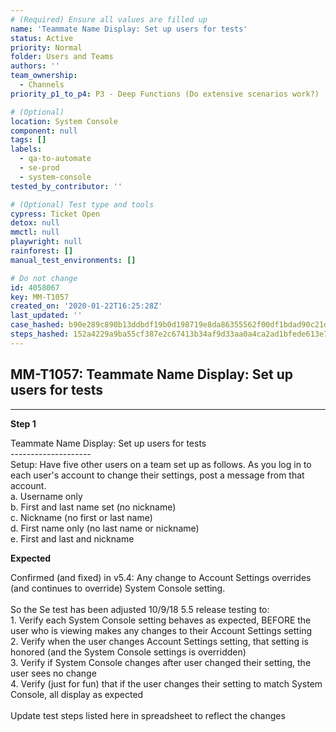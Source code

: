 ```yaml
---
# (Required) Ensure all values are filled up
name: 'Teammate Name Display: Set up users for tests'
status: Active
priority: Normal
folder: Users and Teams
authors: ''
team_ownership:
  - Channels
priority_p1_to_p4: P3 - Deep Functions (Do extensive scenarios work?)

# (Optional)
location: System Console
component: null
tags: []
labels:
  - qa-to-automate
  - se-prod
  - system-console
tested_by_contributor: ''

# (Optional) Test type and tools
cypress: Ticket Open
detox: null
mmctl: null
playwright: null
rainforest: []
manual_test_environments: []

# Do not change
id: 4058067
key: MM-T1057
created_on: '2020-01-22T16:25:28Z'
last_updated: ''
case_hashed: b90e289c890b13ddbdf19b0d198719e8da86355562f00df1bdad90c21dc296bee97cad7b5638420cef9aae9d93e07cb0
steps_hashed: 152a4229a9ba55cf387e2c67413b34af9d33aa0a4ca2ad1bfede613e7ad7f8cbbfa102486b7c1a79832f423d89170be9
---
```


<!-- (Auto-generated) Based on frontmatter's "key" and "name" -->

## MM-T1057: Teammate Name Display: Set up users for tests

---

**Step 1**

Teammate Name Display: Set up users for tests\
\--------------------\
Setup: Have five other users on a team set up as follows. As you log in to each user's account to change their settings, post a message from that account.\
a. Username only\
b. First and last name set (no nickname)\
c. Nickname (no first or last name)\
d. First name only (no last name or nickname)\
e. First and last and nickname

**Expected**

Confirmed (and fixed) in v5.4: Any change to Account Settings overrides (and continues to override) System Console setting.\
\
So the Se test has been adjusted 10/9/18 5.5 release testing to:\
1\. Verify each System Console setting behaves as expected, BEFORE the user who is viewing makes any changes to their Account Settings setting\
2\. Verify when the user changes Account Settings setting, that setting is honored (and the System Console settings is overridden)\
3\. Verify if System Console changes after user changed their setting, the user sees no change\
4\. Verify (just for fun) that if the user changes their setting to match System Console, all display as expected\
\
Update test steps listed here in spreadsheet to reflect the changes
